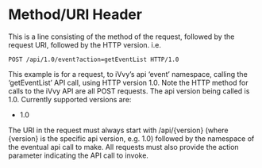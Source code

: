 # Method/URI Header

This is a line consisting of the method of the request, followed by the request URI, followed by the HTTP version. i.e.

`POST /api/1.0/event?action=getEventList HTTP/1.0`

This example is for a request, to iVvy’s api ‘event’ namespace, calling the ‘getEventList’ API call, using HTTP version 1.0. Note the HTTP method for calls to the iVvy API are all POST requests. The api version being called is 1.0. Currently supported versions are:
-	1.0

The URI in the request must always start with /api/{version} (where {version} is the specific api version, e.g. 1.0) followed by the namespace of the eventual api call to make. All requests must also provide the action parameter indicating the API call to invoke.

